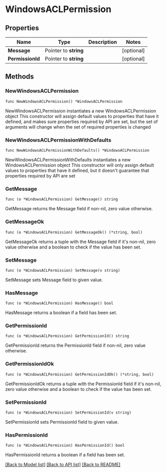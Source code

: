 # WindowsACLPermission

## Properties

Name | Type | Description | Notes
------------ | ------------- | ------------- | -------------
**Message** | Pointer to **string** |  | [optional] 
**PermissionId** | Pointer to **string** |  | [optional] 

## Methods

### NewWindowsACLPermission

`func NewWindowsACLPermission() *WindowsACLPermission`

NewWindowsACLPermission instantiates a new WindowsACLPermission object
This constructor will assign default values to properties that have it defined,
and makes sure properties required by API are set, but the set of arguments
will change when the set of required properties is changed

### NewWindowsACLPermissionWithDefaults

`func NewWindowsACLPermissionWithDefaults() *WindowsACLPermission`

NewWindowsACLPermissionWithDefaults instantiates a new WindowsACLPermission object
This constructor will only assign default values to properties that have it defined,
but it doesn't guarantee that properties required by API are set

### GetMessage

`func (o *WindowsACLPermission) GetMessage() string`

GetMessage returns the Message field if non-nil, zero value otherwise.

### GetMessageOk

`func (o *WindowsACLPermission) GetMessageOk() (*string, bool)`

GetMessageOk returns a tuple with the Message field if it's non-nil, zero value otherwise
and a boolean to check if the value has been set.

### SetMessage

`func (o *WindowsACLPermission) SetMessage(v string)`

SetMessage sets Message field to given value.

### HasMessage

`func (o *WindowsACLPermission) HasMessage() bool`

HasMessage returns a boolean if a field has been set.

### GetPermissionId

`func (o *WindowsACLPermission) GetPermissionId() string`

GetPermissionId returns the PermissionId field if non-nil, zero value otherwise.

### GetPermissionIdOk

`func (o *WindowsACLPermission) GetPermissionIdOk() (*string, bool)`

GetPermissionIdOk returns a tuple with the PermissionId field if it's non-nil, zero value otherwise
and a boolean to check if the value has been set.

### SetPermissionId

`func (o *WindowsACLPermission) SetPermissionId(v string)`

SetPermissionId sets PermissionId field to given value.

### HasPermissionId

`func (o *WindowsACLPermission) HasPermissionId() bool`

HasPermissionId returns a boolean if a field has been set.


[[Back to Model list]](../README.md#documentation-for-models) [[Back to API list]](../README.md#documentation-for-api-endpoints) [[Back to README]](../README.md)


